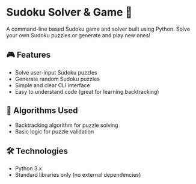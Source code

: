 # Sudoku Solver & Game 🧩

A command-line based Sudoku game and solver built using Python. Solve your own Sudoku puzzles or generate and play new ones!

## 🎮 Features

- Solve user-input Sudoku puzzles
- Generate random Sudoku puzzles
- Simple and clear CLI interface
- Easy to understand code (great for learning backtracking)

## 🧠 Algorithms Used

- Backtracking algorithm for puzzle solving
- Basic logic for puzzle validation

## 🛠 Technologies

- Python 3.x
- Standard libraries only (no external dependencies)




